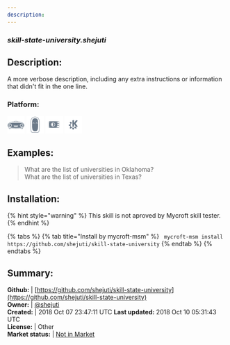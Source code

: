 ```yaml
---
description: 
---
```


### _skill-state-university.shejuti_  
## Description:  
A more verbose description, including any extra instructions or
information that didn't fit in the one line.  
### Platform:  
 ![Mark I](../.gitbook/assets/mark-1-icon.png)  ![Mark II](../.gitbook/assets/mark-2-icon.png)  ![Picroft](../.gitbook/assets/picroft-icon.png)  ![plasmoid](../.gitbook/assets/kde.png)   
  
## Examples:  
> What are the list of universities in Oklahoma?  
> What are the list of universities in Texas?  
  
## Installation:  
{% hint style="warning" %}
This skill is not aproved by Mycroft skill tester.
{% endhint %}
    
{% tabs %}
{% tab title="Install by mycroft-msm" %}
``` mycroft-msm install https://github.com/shejuti/skill-state-university```
{% endtab %}
  {% endtabs %}
    
## Summary:  
**Github:** | [https://github.com/shejuti/skill-state-university](https://github.com/shejuti/skill-state-university)  
**Owner:** | [@shejuti](https://github.com/shejuti)  
**Created:** | 2018 Oct 07 23:47:11 UTC  **Last updated:** 2018 Oct 10 05:31:43 UTC  
**License:** | Other  
**Market status:** | [Not in Market](https://market.mycroft.ai/skill/)  
